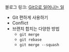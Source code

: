 블로그 링크: [Git으로 일어나는 일](https://choisunmi00.github.io/posts/git/)

- Git 편하게 사용하기
- Conflict
- 브랜치 합치는 다양한 방법
    - `git merge`
    - `git rebase`
    - `git merge --squash`